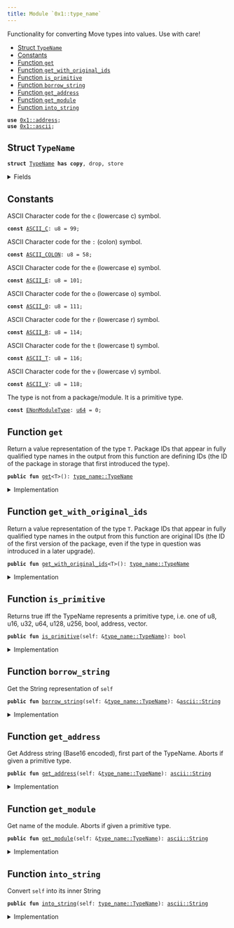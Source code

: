 ```yaml
---
title: Module `0x1::type_name`
---
```


Functionality for converting Move types into values. Use with care!


-  [Struct `TypeName`](#0x1_type_name_TypeName)
-  [Constants](#@Constants_0)
-  [Function `get`](#0x1_type_name_get)
-  [Function `get_with_original_ids`](#0x1_type_name_get_with_original_ids)
-  [Function `is_primitive`](#0x1_type_name_is_primitive)
-  [Function `borrow_string`](#0x1_type_name_borrow_string)
-  [Function `get_address`](#0x1_type_name_get_address)
-  [Function `get_module`](#0x1_type_name_get_module)
-  [Function `into_string`](#0x1_type_name_into_string)


<pre><code><b>use</b> <a href="../move-stdlib/address.md#0x1_address">0x1::address</a>;
<b>use</b> <a href="../move-stdlib/ascii.md#0x1_ascii">0x1::ascii</a>;
</code></pre>



<a name="0x1_type_name_TypeName"></a>

## Struct `TypeName`



<pre><code><b>struct</b> <a href="../move-stdlib/type_name.md#0x1_type_name_TypeName">TypeName</a> <b>has</b> <b>copy</b>, drop, store
</code></pre>



<details>
<summary>Fields</summary>


<dl>
<dt>
<code>name: <a href="../move-stdlib/ascii.md#0x1_ascii_String">ascii::String</a></code>
</dt>
<dd>
 String representation of the type. All types are represented
 using their source syntax:
 "u8", "u64", "bool", "address", "vector", and so on for primitive types.
 Struct types are represented as fully qualified type names; e.g.
 <code>00000000000000000000000000000001::string::String</code> or
 <code>0000000000000000000000000000000a::module_name1::type_name1&lt;0000000000000000000000000000000a::module_name2::type_name2&lt;<a href="../move-stdlib/u64.md#0x1_u64">u64</a>&gt;&gt;</code>
 Addresses are hex-encoded lowercase values of length ADDRESS_LENGTH (16, 20, or 32 depending on the Move platform)
</dd>
</dl>


</details>

<a name="@Constants_0"></a>

## Constants


<a name="0x1_type_name_ASCII_C"></a>

ASCII Character code for the <code>c</code> (lowercase c) symbol.


<pre><code><b>const</b> <a href="../move-stdlib/type_name.md#0x1_type_name_ASCII_C">ASCII_C</a>: u8 = 99;
</code></pre>



<a name="0x1_type_name_ASCII_COLON"></a>

ASCII Character code for the <code>:</code> (colon) symbol.


<pre><code><b>const</b> <a href="../move-stdlib/type_name.md#0x1_type_name_ASCII_COLON">ASCII_COLON</a>: u8 = 58;
</code></pre>



<a name="0x1_type_name_ASCII_E"></a>

ASCII Character code for the <code>e</code> (lowercase e) symbol.


<pre><code><b>const</b> <a href="../move-stdlib/type_name.md#0x1_type_name_ASCII_E">ASCII_E</a>: u8 = 101;
</code></pre>



<a name="0x1_type_name_ASCII_O"></a>

ASCII Character code for the <code>o</code> (lowercase o) symbol.


<pre><code><b>const</b> <a href="../move-stdlib/type_name.md#0x1_type_name_ASCII_O">ASCII_O</a>: u8 = 111;
</code></pre>



<a name="0x1_type_name_ASCII_R"></a>

ASCII Character code for the <code>r</code> (lowercase r) symbol.


<pre><code><b>const</b> <a href="../move-stdlib/type_name.md#0x1_type_name_ASCII_R">ASCII_R</a>: u8 = 114;
</code></pre>



<a name="0x1_type_name_ASCII_T"></a>

ASCII Character code for the <code>t</code> (lowercase t) symbol.


<pre><code><b>const</b> <a href="../move-stdlib/type_name.md#0x1_type_name_ASCII_T">ASCII_T</a>: u8 = 116;
</code></pre>



<a name="0x1_type_name_ASCII_V"></a>

ASCII Character code for the <code>v</code> (lowercase v) symbol.


<pre><code><b>const</b> <a href="../move-stdlib/type_name.md#0x1_type_name_ASCII_V">ASCII_V</a>: u8 = 118;
</code></pre>



<a name="0x1_type_name_ENonModuleType"></a>

The type is not from a package/module. It is a primitive type.


<pre><code><b>const</b> <a href="../move-stdlib/type_name.md#0x1_type_name_ENonModuleType">ENonModuleType</a>: <a href="../move-stdlib/u64.md#0x1_u64">u64</a> = 0;
</code></pre>



<a name="0x1_type_name_get"></a>

## Function `get`

Return a value representation of the type <code>T</code>.  Package IDs
that appear in fully qualified type names in the output from
this function are defining IDs (the ID of the package in
storage that first introduced the type).


<pre><code><b>public</b> <b>fun</b> <a href="../move-stdlib/type_name.md#0x1_type_name_get">get</a>&lt;T&gt;(): <a href="../move-stdlib/type_name.md#0x1_type_name_TypeName">type_name::TypeName</a>
</code></pre>



<details>
<summary>Implementation</summary>


<pre><code><b>public</b> <b>native</b> <b>fun</b> <a href="../move-stdlib/type_name.md#0x1_type_name_get">get</a>&lt;T&gt;(): <a href="../move-stdlib/type_name.md#0x1_type_name_TypeName">TypeName</a>;
</code></pre>



</details>

<a name="0x1_type_name_get_with_original_ids"></a>

## Function `get_with_original_ids`

Return a value representation of the type <code>T</code>.  Package IDs
that appear in fully qualified type names in the output from
this function are original IDs (the ID of the first version of
the package, even if the type in question was introduced in a
later upgrade).


<pre><code><b>public</b> <b>fun</b> <a href="../move-stdlib/type_name.md#0x1_type_name_get_with_original_ids">get_with_original_ids</a>&lt;T&gt;(): <a href="../move-stdlib/type_name.md#0x1_type_name_TypeName">type_name::TypeName</a>
</code></pre>



<details>
<summary>Implementation</summary>


<pre><code><b>public</b> <b>native</b> <b>fun</b> <a href="../move-stdlib/type_name.md#0x1_type_name_get_with_original_ids">get_with_original_ids</a>&lt;T&gt;(): <a href="../move-stdlib/type_name.md#0x1_type_name_TypeName">TypeName</a>;
</code></pre>



</details>

<a name="0x1_type_name_is_primitive"></a>

## Function `is_primitive`

Returns true iff the TypeName represents a primitive type, i.e. one of
u8, u16, u32, u64, u128, u256, bool, address, vector.


<pre><code><b>public</b> <b>fun</b> <a href="../move-stdlib/type_name.md#0x1_type_name_is_primitive">is_primitive</a>(self: &<a href="../move-stdlib/type_name.md#0x1_type_name_TypeName">type_name::TypeName</a>): bool
</code></pre>



<details>
<summary>Implementation</summary>


<pre><code><b>public</b> <b>fun</b> <a href="../move-stdlib/type_name.md#0x1_type_name_is_primitive">is_primitive</a>(self: &<a href="../move-stdlib/type_name.md#0x1_type_name_TypeName">TypeName</a>): bool {
    <b>let</b> bytes = self.name.as_bytes();
    bytes == &b"bool" ||
    bytes == &b"u8" ||
    bytes == &b"u16" ||
    bytes == &b"u32" ||
    bytes == &b"<a href="../move-stdlib/u64.md#0x1_u64">u64</a>" ||
    bytes == &b"u128" ||
    bytes == &b"u256" ||
    bytes == &b"<b>address</b>" ||
    (bytes.length() &gt;= 6 &&
     bytes[0] == <a href="../move-stdlib/type_name.md#0x1_type_name_ASCII_V">ASCII_V</a> &&
     bytes[1] == <a href="../move-stdlib/type_name.md#0x1_type_name_ASCII_E">ASCII_E</a> &&
     bytes[2] == <a href="../move-stdlib/type_name.md#0x1_type_name_ASCII_C">ASCII_C</a> &&
     bytes[3] == <a href="../move-stdlib/type_name.md#0x1_type_name_ASCII_T">ASCII_T</a> &&
     bytes[4] == <a href="../move-stdlib/type_name.md#0x1_type_name_ASCII_O">ASCII_O</a> &&
     bytes[5] == <a href="../move-stdlib/type_name.md#0x1_type_name_ASCII_R">ASCII_R</a>)

}
</code></pre>



</details>

<a name="0x1_type_name_borrow_string"></a>

## Function `borrow_string`

Get the String representation of <code>self</code>


<pre><code><b>public</b> <b>fun</b> <a href="../move-stdlib/type_name.md#0x1_type_name_borrow_string">borrow_string</a>(self: &<a href="../move-stdlib/type_name.md#0x1_type_name_TypeName">type_name::TypeName</a>): &<a href="../move-stdlib/ascii.md#0x1_ascii_String">ascii::String</a>
</code></pre>



<details>
<summary>Implementation</summary>


<pre><code><b>public</b> <b>fun</b> <a href="../move-stdlib/type_name.md#0x1_type_name_borrow_string">borrow_string</a>(self: &<a href="../move-stdlib/type_name.md#0x1_type_name_TypeName">TypeName</a>): &String {
    &self.name
}
</code></pre>



</details>

<a name="0x1_type_name_get_address"></a>

## Function `get_address`

Get Address string (Base16 encoded), first part of the TypeName.
Aborts if given a primitive type.


<pre><code><b>public</b> <b>fun</b> <a href="../move-stdlib/type_name.md#0x1_type_name_get_address">get_address</a>(self: &<a href="../move-stdlib/type_name.md#0x1_type_name_TypeName">type_name::TypeName</a>): <a href="../move-stdlib/ascii.md#0x1_ascii_String">ascii::String</a>
</code></pre>



<details>
<summary>Implementation</summary>


<pre><code><b>public</b> <b>fun</b> <a href="../move-stdlib/type_name.md#0x1_type_name_get_address">get_address</a>(self: &<a href="../move-stdlib/type_name.md#0x1_type_name_TypeName">TypeName</a>): String {
    <b>assert</b>!(!self.<a href="../move-stdlib/type_name.md#0x1_type_name_is_primitive">is_primitive</a>(), <a href="../move-stdlib/type_name.md#0x1_type_name_ENonModuleType">ENonModuleType</a>);

    // Base16 (<a href="../move-stdlib/string.md#0x1_string">string</a>) representation of an <b>address</b> <b>has</b> 2 symbols per byte.
    <b>let</b> len = <a href="../move-stdlib/address.md#0x1_address_length">address::length</a>() * 2;
    <b>let</b> str_bytes = self.name.as_bytes();
    <b>let</b> <b>mut</b> addr_bytes = <a href="../move-stdlib/vector.md#0x1_vector">vector</a>[];
    <b>let</b> <b>mut</b> i = 0;

    // Read `len` bytes from the type name and push them <b>to</b> addr_bytes.
    <b>while</b> (i &lt; len) {
        addr_bytes.push_back(str_bytes[i]);
        i = i + 1;
    };

    <a href="../move-stdlib/ascii.md#0x1_ascii_string">ascii::string</a>(addr_bytes)
}
</code></pre>



</details>

<a name="0x1_type_name_get_module"></a>

## Function `get_module`

Get name of the module.
Aborts if given a primitive type.


<pre><code><b>public</b> <b>fun</b> <a href="../move-stdlib/type_name.md#0x1_type_name_get_module">get_module</a>(self: &<a href="../move-stdlib/type_name.md#0x1_type_name_TypeName">type_name::TypeName</a>): <a href="../move-stdlib/ascii.md#0x1_ascii_String">ascii::String</a>
</code></pre>



<details>
<summary>Implementation</summary>


<pre><code><b>public</b> <b>fun</b> <a href="../move-stdlib/type_name.md#0x1_type_name_get_module">get_module</a>(self: &<a href="../move-stdlib/type_name.md#0x1_type_name_TypeName">TypeName</a>): String {
    <b>assert</b>!(!self.<a href="../move-stdlib/type_name.md#0x1_type_name_is_primitive">is_primitive</a>(), <a href="../move-stdlib/type_name.md#0x1_type_name_ENonModuleType">ENonModuleType</a>);

    // Starts after <b>address</b> and a double colon: `&lt;addr <b>as</b> HEX&gt;::`
    <b>let</b> <b>mut</b> i = <a href="../move-stdlib/address.md#0x1_address_length">address::length</a>() * 2 + 2;
    <b>let</b> str_bytes = self.name.as_bytes();
    <b>let</b> <b>mut</b> module_name = <a href="../move-stdlib/vector.md#0x1_vector">vector</a>[];
    <b>let</b> colon = <a href="../move-stdlib/type_name.md#0x1_type_name_ASCII_COLON">ASCII_COLON</a>;
    <b>loop</b> {
        <b>let</b> char = &str_bytes[i];
        <b>if</b> (char != &colon) {
            module_name.push_back(*char);
            i = i + 1;
        } <b>else</b> {
            <b>break</b>
        }
    };

    <a href="../move-stdlib/ascii.md#0x1_ascii_string">ascii::string</a>(module_name)
}
</code></pre>



</details>

<a name="0x1_type_name_into_string"></a>

## Function `into_string`

Convert <code>self</code> into its inner String


<pre><code><b>public</b> <b>fun</b> <a href="../move-stdlib/type_name.md#0x1_type_name_into_string">into_string</a>(self: <a href="../move-stdlib/type_name.md#0x1_type_name_TypeName">type_name::TypeName</a>): <a href="../move-stdlib/ascii.md#0x1_ascii_String">ascii::String</a>
</code></pre>



<details>
<summary>Implementation</summary>


<pre><code><b>public</b> <b>fun</b> <a href="../move-stdlib/type_name.md#0x1_type_name_into_string">into_string</a>(self: <a href="../move-stdlib/type_name.md#0x1_type_name_TypeName">TypeName</a>): String {
    self.name
}
</code></pre>



</details>
